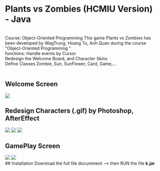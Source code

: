 # Plants vs Zombies (HCMIU Version) - Java</h1> 

<br> Course: Object-Oriented Programming 
This game Plants vs Zombies has been  developed by WagTrung, Hoang Tu, Anh Quan during the course "Object-Oriented Programming " 
<br> functions: Handle events by Cursor
<br> Redesign the Welcome Board, and Character Skins
<br> Define Classes Zombie, Sun, SunFlower, Card, Game,...
<br>
<br>

## Welcome Screen
<img src="https://www.upsieutoc.com/images/2020/06/12/intro.gif"  style="max-width:100%;">

## Redesign Characters (.gif) by Photoshop, AfterEffect
<div style=" display=flex">
<img src="https://www.upsieutoc.com/images/2020/06/12/sun-nh.gif"  style="max-width:100%;">
<img src="https://www.upsieutoc.com/images/2020/06/12/tim-nh.gif"  style="max-width:100%;">
<img src="https://www.upsieutoc.com/images/2020/06/12/xanh-nh.gif"  style="max-width:100%;">
<div>
  
## GamePlay Screen
  <div style=" display=flex">
<img src="https://www.upsieutoc.com/image/fO5B0C"  style="max-width:50%;">
<img src="https://www.upsieutoc.com/image/fO5J3w"  style="max-width:50%;">
<div>
## Installation
Download the full file documment --> then RUN the file <b>k.jar </b>



